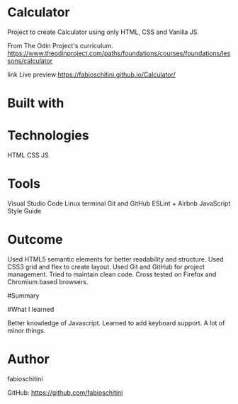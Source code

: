 

# Calculator

Project to create Calculator using only HTML, CSS and Vanilla JS.

From The Odin Project's curriculum.
https://www.theodinproject.com/paths/foundations/courses/foundations/lessons/calculator

link Live preview:https://fabioschitini.github.io/Calculator/

# Built with

# Technologies

HTML
CSS
JS

# Tools

Visual Studio Code
Linux terminal
Git and GitHub
ESLint + Airbnb JavaScript Style Guide

# Outcome
Used HTML5 semantic elements for better readability and structure.
Used CSS3 grid and flex to create layout.
Used Git and GitHub for project management.
Tried to maintain clean code.
Cross tested on Firefox and Chromium based browsers.

#Summary

#What I learned

Better knowledge of Javascript.
Learned to add keyboard support.
A lot of minor things.

# Author

fabioschitini

GitHub: https://github.com/fabioschitini







